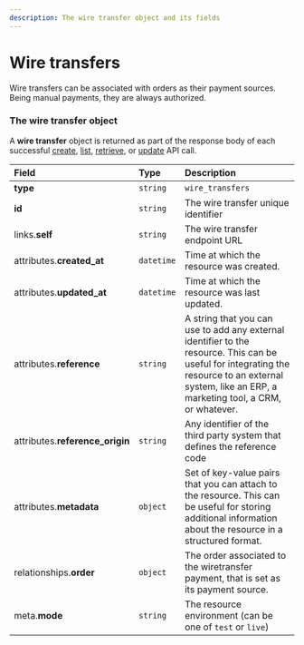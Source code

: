 ```yaml
---
description: The wire transfer object and its fields
---
```


# Wire transfers

Wire transfers can be associated with orders as their payment sources.
Being manual payments, they are always authorized.


### The wire transfer object

A **wire transfer** object is returned as part of the response body of each successful
[create](https://docs.commercelayer.io/api/resources/wire_transfers/create_wire_transfer),
[list](https://docs.commercelayer.io/api/resources/wire_transfers/list_wire_transfers),
[retrieve](https://docs.commercelayer.io/api/resources/wire_transfers/retrieve_wire_transfer),
or [update](https://docs.commercelayer.io/api/resources/wire_transfers/update_wire_transfer) API call.

| Field | Type | Description |
| :--- | :--- | :--- |
| **type** | `string` | `wire_transfers` |
| **id** | `string` | The wire transfer unique identifier |
| links.**self** | `string` | The wire transfer endpoint URL |
| attributes.**created_at** | `datetime` | Time at which the resource was created. |
| attributes.**updated_at** | `datetime` | Time at which the resource was last updated. |
| attributes.**reference** | `string` | A string that you can use to add any external identifier to the resource. This can be useful for integrating the resource to an external system, like an ERP, a marketing tool, a CRM, or whatever. |
| attributes.**reference_origin** | `string` | Any identifier of the third party system that defines the reference code |
| attributes.**metadata** | `object` | Set of key-value pairs that you can attach to the resource. This can be useful for storing additional information about the resource in a structured format. |
| relationships.**order** | `object` | The order associated to the wiretransfer payment, that is set as its payment source. |
| meta.**mode** | `string` | The resource environment \(can be one of `test` or `live`\) |

